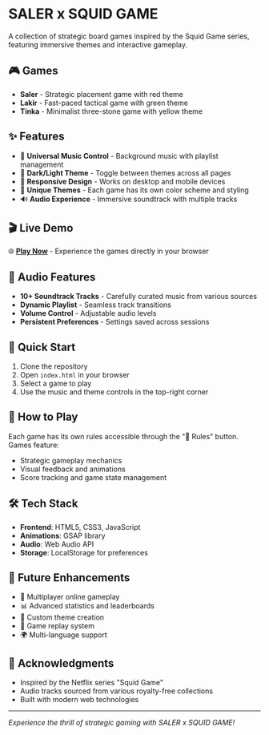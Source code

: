 # SALER x SQUID GAME

A collection of strategic board games inspired by the Squid Game series, featuring immersive themes and interactive gameplay.

## 🎮 Games

- **Saler** - Strategic placement game with red theme
- **Lakir** - Fast-paced tactical game with green theme  
- **Tinka** - Minimalist three-stone game with yellow theme

## ✨ Features

- 🎵 **Universal Music Control** - Background music with playlist management
- 🌙 **Dark/Light Theme** - Toggle between themes across all pages
- 📱 **Responsive Design** - Works on desktop and mobile devices
- 🎨 **Unique Themes** - Each game has its own color scheme and styling
- 🔊 **Audio Experience** - Immersive soundtrack with multiple tracks

## 🎬 Live Demo

🌐 **[Play Now](https://abdulbaesit.github.io/saler-x-squidgame/)** - Experience the games directly in your browser

## 🎵 Audio Features

- **10+ Soundtrack Tracks** - Carefully curated music from various sources
- **Dynamic Playlist** - Seamless track transitions
- **Volume Control** - Adjustable audio levels
- **Persistent Preferences** - Settings saved across sessions

## 🚀 Quick Start

1. Clone the repository
2. Open `index.html` in your browser
3. Select a game to play
4. Use the music and theme controls in the top-right corner

## 🎯 How to Play

Each game has its own rules accessible through the "📖 Rules" button. Games feature:
- Strategic gameplay mechanics
- Visual feedback and animations
- Score tracking and game state management

## 🛠️ Tech Stack

- **Frontend**: HTML5, CSS3, JavaScript
- **Animations**: GSAP library
- **Audio**: Web Audio API
- **Storage**: LocalStorage for preferences

## 🚧 Future Enhancements

- 🔮 Multiplayer online gameplay
- 📊 Advanced statistics and leaderboards
- 🎨 Custom theme creation
- 🔄 Game replay system
- 🌍 Multi-language support

## 🙏 Acknowledgments

- Inspired by the Netflix series "Squid Game"
- Audio tracks sourced from various royalty-free collections
- Built with modern web technologies

---

*Experience the thrill of strategic gaming with SALER x SQUID GAME!*
